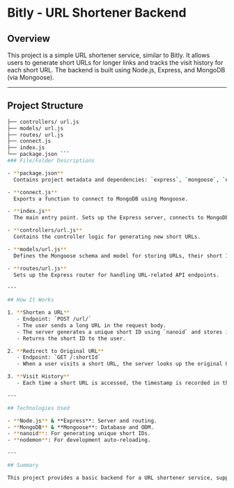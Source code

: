 # Bitly - URL Shortener Backend

## Overview

This project is a simple URL shortener service, similar to Bitly. It allows users to generate short URLs for longer links and tracks the visit history for each short URL. The backend is built using Node.js, Express, and MongoDB (via Mongoose).

---

## Project Structure

```bash project-root/
├── controllers/ url.js
├── models/ url.js
├── routes/ url.js
├── connect.js
├── index.js
└── package.json ```
### File/Folder Descriptions

- **package.json**  
  Contains project metadata and dependencies: `express`, `mongoose`, `nanoid`, and `nodemon`.

- **connect.js**  
  Exports a function to connect to MongoDB using Mongoose.

- **index.js**  
  The main entry point. Sets up the Express server, connects to MongoDB, and defines routes for URL shortening and redirection.

- **controllers/url.js**  
  Contains the controller logic for generating new short URLs.

- **models/url.js**  
  Defines the Mongoose schema and model for storing URLs, their short IDs, and visit history.

- **routes/url.js**  
  Sets up the Express router for handling URL-related API endpoints.

---

## How It Works

1. **Shorten a URL**  
   - Endpoint: `POST /url/`  
   - The user sends a long URL in the request body.
   - The server generates a unique short ID using `nanoid` and stores it in MongoDB along with the original URL and an empty visit history.
   - Returns the short ID to the user.

2. **Redirect to Original URL**  
   - Endpoint: `GET /:shortId`  
   - When a user visits a short URL, the server looks up the original URL by `shortId`, logs the visit with a timestamp, and redirects the user to the original URL.

3. **Visit History**  
   - Each time a short URL is accessed, the timestamp is recorded in the `visitHistory` array for analytics.

---

## Technologies Used

- **Node.js** & **Express**: Server and routing.
- **MongoDB** & **Mongoose**: Database and ODM.
- **nanoid**: For generating unique short IDs.
- **nodemon**: For development auto-reloading.

---

## Summary

This project provides a basic backend for a URL shortener service, supporting URL creation, redirection, and visit tracking. It demonstrates RESTful API design, MongoDB integration, and modular code organization.
